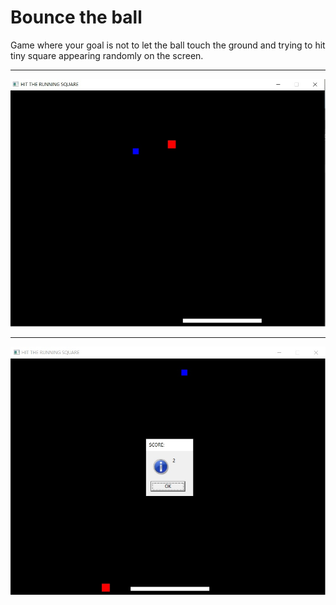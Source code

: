 <h1>Bounce the ball</h1>
<p>Game where your goal is not to let the ball touch the ground and trying to hit tiny square appearing randomly on the screen.</p>
<hr>
<img alt="Game" src="https://github.com/teo0098/Bouncing-the-ball/blob/master/image.jpg">
<hr>
<img alt="Game" src="https://github.com/teo0098/Bouncing-the-ball/blob/master/image2.jpg">
